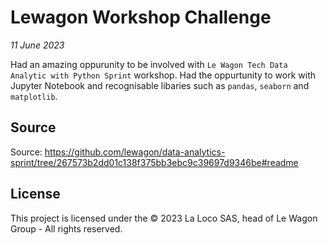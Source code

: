 # Lewagon Workshop Challenge

*11 June 2023*

Had an amazing oppurunity to be involved with ```Le Wagon Tech Data Analytic with Python Sprint``` workshop. 
Had the oppurtunity to work with Jupyter Notebook and recognisable libaries such as ```pandas```, ```seaborn``` and ```matplotlib```.

## Source
Source: https://github.com/lewagon/data-analytics-sprint/tree/267573b2dd01c138f375bb3ebc9c39697d9346be#readme

## License
This project is licensed under the © 2023 La Loco SAS, head of Le Wagon Group - All rights reserved.

